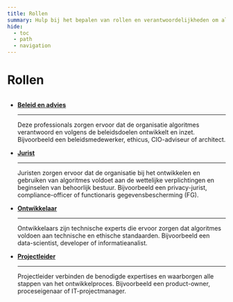 ```yaml
---
title: Rollen
summary: Hulp bij het bepalen van rollen en verantwoordelijkheden om als overheid verantwoordelijk om te gaan met algoritmes.
hide:
  - toc
  - path
  - navigation
---
```


# Rollen

<div style="margin-top:32px;" class="grid cards" markdown>

-  [__Beleid en advies__](beleid-en-advies.md)

    ---

    Deze professionals zorgen ervoor dat de organisatie algoritmes verantwoord en volgens de beleidsdoelen ontwikkelt en inzet. Bijvoorbeeld een beleidsmedewerker, ethicus, CIO-adviseur of architect.


-   [__Jurist__](jurist.md)
    
    ---

    Juristen zorgen ervoor dat de organisatie bij het ontwikkelen en gebruiken van algoritmes voldoet aan de wettelijke verplichtingen en beginselen van behoorlijk bestuur. Bijvoorbeeld een privacy-jurist, compliance-officer of functionaris gegevensbescherming (FG). 

-   [__Ontwikkelaar__](ontwikkelaar.md)

    ---

    Ontwikkelaars zijn technische experts die ervoor zorgen dat algoritmes voldoen aan technische en ethische standaarden. Bijvoorbeeld een data-scientist, developer of informatieanalist.

-   [__Projectleider__](projectleider.md)

    ---

    Projectleider verbinden de benodigde expertises en waarborgen alle stappen van het ontwikkelproces. Bijvoorbeeld een product-owner, proceseigenaar of IT-projectmanager.


</div>
